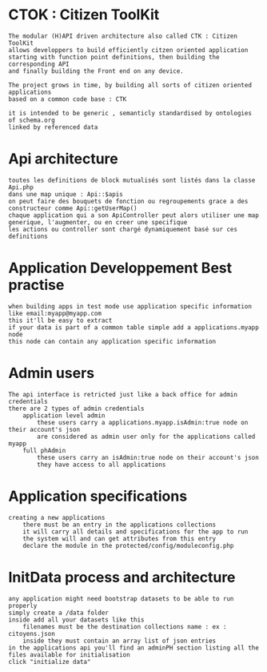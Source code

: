 CTOK : Citizen ToolKit 
===
	The modular (H)API driven architecture also called CTK : Citizen ToolKit 
	allows developpers to build efficiently citzen oriented application 
	starting with function point definitions, then building the corresponding API 
	and finally building the Front end on any device. 

	The project grows in time, by building all sorts of citizen oriented applications 
	based on a common code base : CTK 

	it is intended to be generic , semanticly standardised by ontologies of schema.org 
	linked by referenced data 

Api architecture 
===
	toutes les definitions de block mutualisés sont listés dans la classe Api.php
	dans une map unique : Api::$apis
	on peut faire des bouquets de fonction ou regroupements grace a des constructeur comme Api::getUserMap()
	chaque application qui a son ApiController peut alors utiliser une map generique, l'augmenter, ou en creer une specifique 
	les actions ou controller sont chargé dynamiquement basé sur ces definitions

Application Developpement Best practise
===
	when building apps in test mode use application specific information like email:myapp@myapp.com
	this it'll be easy to extract 
	if your data is part of a common table simple add a applications.myapp node 
	this node can contain any application specific information

Admin users 
===
	The api interface is retricted just like a back office for admin credentials
	there are 2 types of admin credentials 
		application level admin 
			these users carry a applications.myapp.isAdmin:true node on their account's json
			are considered as admin user only for the applications called myapp
		full phAdmin 
			these users carry an isAdmin:true node on their account's json
			they have access to all applications 

Application specifications
===
	creating a new applications 
		there must be an entry in the applications collections
		it will carry all details and specifications for the app to run 
		the system will and can get attributes from this entry 
		declare the module in the protected/config/moduleconfig.php 

InitData process and architecture
===
	any application might need bootstrap datasets to be able to run properly 
	simply create a /data folder 
	inside add all your datasets like this 
		filenames must be the destination collections name : ex : citoyens.json
		inside they must contain an array list of json entries 
	in the applications api you'll find an adminPH section listing all the files available for initialisation 
	click "initialize data" 

